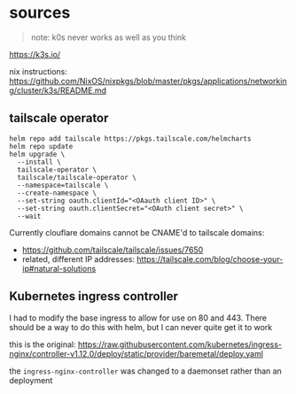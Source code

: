 # sources

> note: k0s never works as well as you think

<https://k3s.io/>


nix instructions: <https://github.com/NixOS/nixpkgs/blob/master/pkgs/applications/networking/cluster/k3s/README.md>



## tailscale operator

```
helm repo add tailscale https://pkgs.tailscale.com/helmcharts
helm repo update
helm upgrade \
  --install \
  tailscale-operator \
  tailscale/tailscale-operator \
  --namespace=tailscale \
  --create-namespace \
  --set-string oauth.clientId="<OAauth client ID>" \
  --set-string oauth.clientSecret="<OAuth client secret>" \
  --wait
```


Currently clouflare domains cannot be CNAME'd to tailscale domains:
- <https://github.com/tailscale/tailscale/issues/7650>
- related, different IP addresses: <https://tailscale.com/blog/choose-your-ip#natural-solutions>


## Kubernetes ingress controller


I had to modify the base ingress to allow for use on 80 and 443. There should be a way to do this with helm, but I can never quite get it to work

this is the original: https://raw.githubusercontent.com/kubernetes/ingress-nginx/controller-v1.12.0/deploy/static/provider/baremetal/deploy.yaml

the `ingress-nginx-controller` was changed to a daemonset rather than an deployment